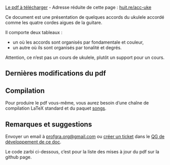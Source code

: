 [Le pdf à télécharger](accords.pdf) - Adresse réduite de cette page :
[huit.re/acc-uke](https://huit.re/acc-uke)

Ce document est une présentation de quelques accords du ukulele accordé comme
les quatre cordes aigues de la guitare.

Il comporte deux tableaux :

* un où les accords sont organisés par fondamentale et couleur,
* un autre où ils sont organisés par tonalité et degrés.

Attention, ce n’est pas un cours de ukulele, plutôt un support pour un cours.

## Dernières modifications du pdf

<div id="liste"></div>

## Compilation

Pour produire le pdf vous-même, vous aurez besoin d’une chaîne de compilation
LaTeX standard et du paquet [songs](http://songs.sourceforge.net/).

## Remarques et suggestions

Envoyer un email à <profgra.org@gmail.com> ou
[créer un ticket](https://github.com/Grahack/accords_ukulele/issues/new)
dans le [QG de développement de ce doc](https://github.com/Grahack/accords_ukulele/).

<div id="zarbi">Le code zarbi ci-dessous, c’est pour la liste des mises
à jour du pdf sur la github page.</div>

<script type="text/javascript" src="https://code.jquery.com/jquery-3.2.1.min.js"></script>
<style type="text/css">
    ul.liste {list-style: none;}
    ul.liste li {padding-bottom: 5px;}
</style>
<script type="text/javascript">
    $('#zarbi').html('');
    var target_elt = $('#liste');
    var endpoint = "https://api.github.com/repos/Grahack/accords_ukulele/";
	var url = endpoint + "commits?path=accords.pdf";
    var request = $.get(url, {}, function() {}, 'jsonp');
    request.done(function(data) {
        var ul = $('<ul/>').addClass('liste').appendTo(target_elt);
        $.each(data.data, function(i, item) {
            var li = $('<li/>').appendTo(ul);
            var b = $('<b/>').appendTo(li);
            var date = item.commit.author.date;
            var cleanedDate = date.replace('T',' ').replace('Z',' ');
            b.append(cleanedDate);
            var msg = item.commit.message;
            if (msg.slice(0, 5) === "PDF: ") {
                msg = msg.slice(5);
            }
            li.append(b);
            li.append(" - " + msg);
            if ( i === 4 ) {  // max items
                return false;
            }
        });
    });
</script>
